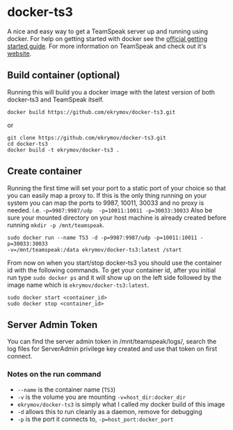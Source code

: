# docker-ts3

A nice and easy way to get a TeamSpeak server up and running using docker. For
help on getting started with docker see the [official getting started guide][0].
For more information on TeamSpeak and check out it's [website][1].


## Build container (optional)

Running this will build you a docker image with the latest version of both
docker-ts3 and TeamSpeak itself.

    docker build https://github.com/ekrymov/docker-ts3.git
    
or

    git clone https://github.com/ekrymov/docker-ts3.git
    cd docker-ts3
    docker build -t ekrymov/docker-ts3 .


## Create container

Running the first time will set your port to a static port of your choice so
that you can easily map a proxy to. If this is the only thing running on your
system you can map the ports to 9987, 10011, 30033 and no proxy is needed. i.e.
`-p=9987:9987/udp  -p=10011:10011 -p=30033:30033` Also be sure your mounted
directory on your host machine is already created before running
`mkdir -p /mnt/teamspeak`.

    sudo docker run --name TS3 -d -p=9987:9987/udp -p=10011:10011 -p=30033:30033
    -v=/mnt/teamspeak:/data ekrymov/docker-ts3:latest /start

From now on when you start/stop docker-ts3 you should use the container id
with the following commands. To get your container id, after you initial run
type `sudo docker ps` and it will show up on the left side followed by the image
name which is `ekrymov/docker-ts3:latest`.

    sudo docker start <container_id>
    sudo docker stop <container_id>


## Server Admin Token

You can find the server admin token in /mnt/teamspeak/logs/, search the log
files for ServerAdmin privilege key created and use that token on first connect.


### Notes on the run command

 + `--name` is the container name (`TS3`)
 + `-v` is the volume you are mounting `-v=host_dir:docker_dir`
 + `ekrymov/docker-ts3` is simply what I called my docker build of this image
 + `-d` allows this to run cleanly as a daemon, remove for debugging
 + `-p` is the port it connects to, `-p=host_port:docker_port`

[0]: http://www.docker.io/gettingstarted/
[1]: http://teamspeak.com/
